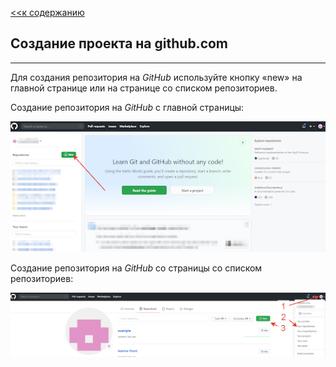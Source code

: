 [<<к содержанию](./readme.md)

## Создание проекта на github.com
---
Для создания репозитория на *GitHub* используйте кнопку «new» на главной странице или на странице со списком репозиториев.

Создание репозитория на *GitHub* c главной страницы:

![](./creat1.png)

Создание репозитория на *GitHub* со страницы со списком репозиториев:

![](./creat2.png)